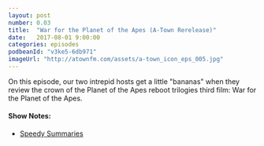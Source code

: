 ```yaml
---
layout: post
number: 0.03
title:  "War for the Planet of the Apes (A-Town Rerelease)"
date:   2017-08-01 9:00:00
categories: episodes
podbeanId: "v3ke5-6db971"
imageUrl: "http://atownfm.com/assets/a-town_icon_eps_005.jpg"
---
```


On this episode, our two intrepid hosts get a little "bananas" when they review the crown of the Planet of the Apes reboot trilogies third film: War for the Planet of the Apes.

#### Show Notes:
- [Speedy Summaries](https://www.youtube.com/channel/UC6w9cRpymKzrl_L70Lg4BZw)